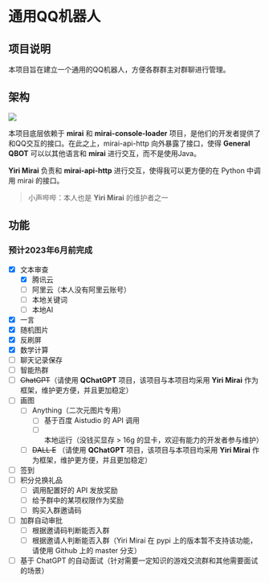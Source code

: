 # 通用QQ机器人

## 项目说明

本项目旨在建立一个通用的QQ机器人，方便各群群主对群聊进行管理。

## 架构

![](./docs/架构图.svg)

本项目底层依赖于 **mirai** 和 **mirai-console-loader** 项目，是他们的开发者提供了和QQ交互的接口。在此之上，mirai-api-http 向外暴露了接口，使得 **General QBOT** 可以以其他语言和 **mirai** 进行交互，而不是使用Java。

**Yiri Mirai** 负责和 **mirai-api-http** 进行交互，使得我可以更方便的在 Python 中调用 mirai 的接口。

> 小声哔哔：本人也是 **Yiri Mirai** 的维护者之一

## 功能

### 预计2023年6月前完成


- [x] 文本审查
  - [x] 腾讯云
  - [ ] 阿里云（本人没有阿里云账号）
  - [ ] 本地关键词
  - [ ] 本地AI
- [x] 一言
- [x] 随机图片
- [x] 反刷屏
- [x] 数学计算
- [ ] 聊天记录保存
- [ ] 智能热群
- [ ] ~~ChatGPT~~（请使用 **QChatGPT** 项目，该项目与本项目均采用 **Yiri Mirai** 作为框架，维护更方便，并且更加稳定）
- [ ] 画图
  - [ ] Anything（二次元图片专用）
    - [ ] 基于百度 Aistudio 的 API 调用
    - [ ] 本地运行（没钱买显存 > 16g 的显卡，欢迎有能力的开发者参与维护）
  - [ ] ~~DALL E~~ （请使用 **QChatGPT** 项目，该项目与本项目均采用 **Yiri Mirai** 作为框架，维护更方便，并且更加稳定）
- [ ] 签到
- [ ] 积分兑换礼品
  - [ ] 调用配置好的 API 发放奖励
  - [ ] 给予群中的某项权限作为奖励
  - [ ] 购买入群邀请码
- [ ] 加群自动审批
  - [ ] 根据邀请码判断能否入群
  - [ ] 根据邀请人判断能否入群（Yiri Mirai 在 pypi 上的版本暂不支持该功能，请使用 Github 上的 master 分支）
- [ ] 基于 ChatGPT 的自动面试（针对需要一定知识的游戏交流群和其他需要面试的场景）
